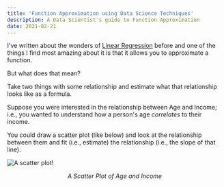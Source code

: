 ```yaml
---
title: 'Function Approximation using Data Science Techniques'
description: A Data Scientist's guide to Function Approximation
date: 2021-02-21
---
```


I've written about the wonders of [Linear Regression](https://franciscojavierarceo.github.io/post/ordinary-least-squares) before and one of the things I find most amazing about it is that it allows you to approximate a function.

But what does that mean?

Take two things with some relationship and estimate what that relationship looks like as a formula.

Suppose you were interested in the relationship between Age and Income; i.e., you wanted to understand how a person's age *correlates* to their income.

You could draw a scatter plot (like below) and look at the relationship between them and fit (i.e., estimate) the relationship (i.e., the slope of that line).

![A scatter plot!](scatterplot.png)
<p align="center" style="padding:0"><i>A Scatter Plot of Age and Income</i></p>

